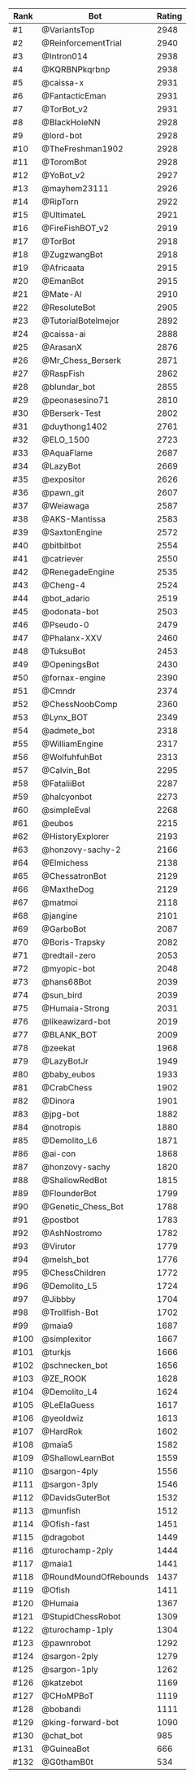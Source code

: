 Rank|Bot|Rating
---|---|---
#1|@VariantsTop|2948
#2|@ReinforcementTrial|2940
#3|@Intron014|2938
#4|@KQRBNPkqrbnp|2938
#5|@caissa-x|2931
#6|@FantacticEman|2931
#7|@TorBot_v2|2931
#8|@BlackHoleNN|2928
#9|@lord-bot|2928
#10|@TheFreshman1902|2928
#11|@ToromBot|2928
#12|@YoBot_v2|2927
#13|@mayhem23111|2926
#14|@RipTorn|2922
#15|@UltimateL|2921
#16|@FireFishBOT_v2|2919
#17|@TorBot|2918
#18|@ZugzwangBot|2918
#19|@Africaata|2915
#20|@EmanBot|2915
#21|@Mate-AI|2910
#22|@ResoluteBot|2905
#23|@TutorialBotelmejor|2892
#24|@caissa-ai|2888
#25|@ArasanX|2876
#26|@Mr_Chess_Berserk|2871
#27|@RaspFish|2862
#28|@blundar_bot|2855
#29|@peonasesino71|2810
#30|@Berserk-Test|2802
#31|@duythong1402|2761
#32|@ELO_1500|2723
#33|@AquaFlame|2687
#34|@LazyBot|2669
#35|@expositor|2626
#36|@pawn_git|2607
#37|@Weiawaga|2587
#38|@AKS-Mantissa|2583
#39|@SaxtonEngine|2572
#40|@bitbitbot|2554
#41|@catriever|2550
#42|@RenegadeEngine|2535
#43|@Cheng-4|2524
#44|@bot_adario|2519
#45|@odonata-bot|2503
#46|@Pseudo-0|2479
#47|@Phalanx-XXV|2460
#48|@TuksuBot|2453
#49|@OpeningsBot|2430
#50|@fornax-engine|2390
#51|@Cmndr|2374
#52|@ChessNoobComp|2360
#53|@Lynx_BOT|2349
#54|@admete_bot|2318
#55|@WilliamEngine|2317
#56|@WolfuhfuhBot|2313
#57|@Calvin_Bot|2295
#58|@FataliiBot|2287
#59|@halcyonbot|2273
#60|@simpleEval|2268
#61|@eubos|2215
#62|@HistoryExplorer|2193
#63|@honzovy-sachy-2|2166
#64|@Elmichess|2138
#65|@ChessatronBot|2129
#66|@MaxtheDog|2129
#67|@matmoi|2118
#68|@jangine|2101
#69|@GarboBot|2087
#70|@Boris-Trapsky|2082
#71|@redtail-zero|2053
#72|@myopic-bot|2048
#73|@hans68Bot|2039
#74|@sun_bird|2039
#75|@Humaia-Strong|2031
#76|@likeawizard-bot|2019
#77|@BLANK_BOT|2009
#78|@zeekat|1968
#79|@LazyBotJr|1949
#80|@baby_eubos|1933
#81|@CrabChess|1902
#82|@Dinora|1901
#83|@jpg-bot|1882
#84|@notropis|1880
#85|@Demolito_L6|1871
#86|@ai-con|1868
#87|@honzovy-sachy|1820
#88|@ShallowRedBot|1815
#89|@FlounderBot|1799
#90|@Genetic_Chess_Bot|1788
#91|@postbot|1783
#92|@AshNostromo|1782
#93|@Virutor|1779
#94|@melsh_bot|1776
#95|@ChessChildren|1772
#96|@Demolito_L5|1724
#97|@Jibbby|1704
#98|@Trollfish-Bot|1702
#99|@maia9|1687
#100|@simplexitor|1667
#101|@turkjs|1666
#102|@schnecken_bot|1656
#103|@ZE_ROOK|1628
#104|@Demolito_L4|1624
#105|@LeElaGuess|1617
#106|@yeoldwiz|1613
#107|@HardRok|1602
#108|@maia5|1582
#109|@ShallowLearnBot|1559
#110|@sargon-4ply|1556
#111|@sargon-3ply|1546
#112|@DavidsGuterBot|1532
#113|@munfish|1512
#114|@Ofish-fast|1451
#115|@dragobot|1449
#116|@turochamp-2ply|1444
#117|@maia1|1441
#118|@RoundMoundOfRebounds|1437
#119|@Ofish|1411
#120|@Humaia|1367
#121|@StupidChessRobot|1309
#122|@turochamp-1ply|1304
#123|@pawnrobot|1292
#124|@sargon-2ply|1279
#125|@sargon-1ply|1262
#126|@katzebot|1169
#127|@CHoMPBoT|1119
#128|@bobandi|1111
#129|@king-forward-bot|1090
#130|@chat_bot|985
#131|@GuineaBot|666
#132|@G0thamB0t|534
